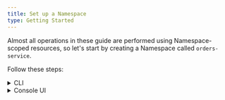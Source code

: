 ```yaml
---
title: Set up a Namespace
type: Getting Started
---
```


Almost all operations in these guide are performed using Namespace-scoped resources, so let's start by creating a Namespace called `orders-service`.

Follow these steps:

<div tabs name="setup-namespace" group="set-up-namespace">
  <details>
  <summary label="cli">
  CLI
  </summary>

1. Create the Namespace:

   ```bash
   kubectl create ns orders-service
   ```

2. Check if the Namespace was set up successfully. The Namespace status phase should state `Active`:

   ```bash
   kubectl get ns orders-service -o=jsonpath="{.status.phase}"
   ```

  </details>
  <details>
  <summary label="console-ui">
  Console UI
  </summary>

1. [Log into](https://kyma-project.io/docs/1.12/root/kyma#installation-install-kyma-on-a-cluster-access-the-cluster) the Kyma Console UI.

2. After logging, select **Add new namespace** in the **Namespaces** view.

3. Enter `orders-service` in the **Name** field.

4. Select **Create** to confirm changes.

   You will be redirected to the `orders-service` Namespace view.

  </details>
</div>
